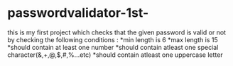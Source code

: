 # passwordvalidator-1st-
this is my first project which checks that the given password is valid or not by checking the following conditions : *min length is 6   *max length is 15   *should contain at least one number   *should contain atleast one special character(&amp;,+,@,$,#,%...etc)  *should contain atleast one uppercase letter
